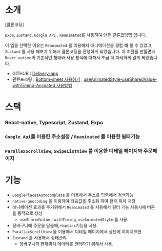 
# 소개

 

[클론코딩]

`Expo`, `Zustand`, `Google API` , `Reanimated`를 사용하여 만든 클론코딩앱 입니다.

이 앱을 선택한 이유는 `Reanimated` 를 이용해서 애니메이션을 경험 해 볼 수 있었고, `Zustand` 를 사용 해보기 위해서 클론코딩을 진행하게 되었습니다. 이 어플을 만들면서 `React-native`의 기본적인 형태와 사용 방식에 대해서 조금 더 자세하게 알게 되었습니다.

- GITHUB : [Delivery-app](https://github.com/hyubbb/rn-delivery-app)
- 관련포스팅 : [Bottom-sheet 사용하기](https://velog.io/@hyubbb/bottom-sheet) , [useAnimatedStyle-useSharedValue-withTiming-Animated 사용방법](https://velog.io/@hyubbb/useAnimatedStyle-useSharedValue-withTiming-Animated)

# 스택

 

### React-native, Typescript, Zustand, Expo

### `Google Api`를 이용한 주소설정 / `Reanimated` 를 이용한 필터기능


### `ParallaxScrollView`, `SwipeListView` 를 이용한 디테일 페이지와 주문페이지



# 기능
 

- `GooglePlacesAutocomplete` 를 이용해서 주소를 입력해서 검색가능
- `native-geocoding` 을 이용하여 좌표값을 주소화 하여 현재 위치 저장
- 애니메이션 효과를 주기위해서 `Reanimated` 를 사용해서 필터 기능 사용시에 버튼을 동적으로 생성
    - `useSharedValue` , `withTiming`, `useAnimatedStyle` 을 사용.
- 장바구니에 주문을 담을때, `Haptics`기능을 사용.
- `ParallaxScrollView` 을 이용해서 디테일 페이지에서 상단에 이미지표현
- `Zustand` 를 사용해서 상태관리
    - 장바구니와 현재위치 데이터를 관리하기 위해서 사용.
